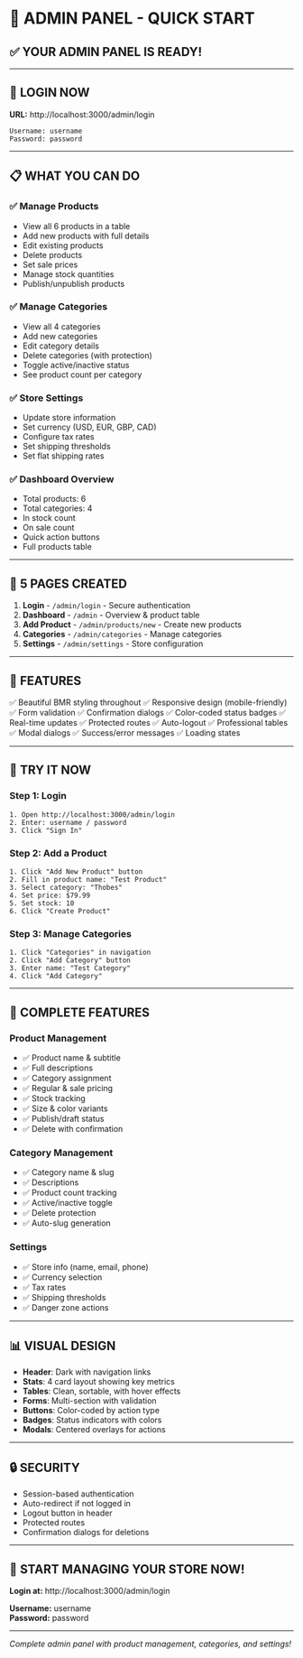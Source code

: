 # 🚀 ADMIN PANEL - QUICK START

## ✅ **YOUR ADMIN PANEL IS READY!**

---

## 🔑 **LOGIN NOW**

**URL:** http://localhost:3000/admin/login

```
Username: username
Password: password
```

---

## 📋 **WHAT YOU CAN DO**

### ✅ **Manage Products**
- View all 6 products in a table
- Add new products with full details
- Edit existing products
- Delete products
- Set sale prices
- Manage stock quantities
- Publish/unpublish products

### ✅ **Manage Categories**
- View all 4 categories
- Add new categories
- Edit category details
- Delete categories (with protection)
- Toggle active/inactive status
- See product count per category

### ✅ **Store Settings**
- Update store information
- Set currency (USD, EUR, GBP, CAD)
- Configure tax rates
- Set shipping thresholds
- Set flat shipping rates

### ✅ **Dashboard Overview**
- Total products: 6
- Total categories: 4
- In stock count
- On sale count
- Quick action buttons
- Full products table

---

## 🎯 **5 PAGES CREATED**

1. **Login** - `/admin/login` - Secure authentication
2. **Dashboard** - `/admin` - Overview & product table
3. **Add Product** - `/admin/products/new` - Create new products
4. **Categories** - `/admin/categories` - Manage categories
5. **Settings** - `/admin/settings` - Store configuration

---

## 🎨 **FEATURES**

✅ Beautiful BMR styling throughout
✅ Responsive design (mobile-friendly)
✅ Form validation
✅ Confirmation dialogs
✅ Color-coded status badges
✅ Real-time updates
✅ Protected routes
✅ Auto-logout
✅ Professional tables
✅ Modal dialogs
✅ Success/error messages
✅ Loading states

---

## 📱 **TRY IT NOW**

### Step 1: Login
```
1. Open http://localhost:3000/admin/login
2. Enter: username / password
3. Click "Sign In"
```

### Step 2: Add a Product
```
1. Click "Add New Product" button
2. Fill in product name: "Test Product"
3. Select category: "Thobes"
4. Set price: $79.99
5. Set stock: 10
6. Click "Create Product"
```

### Step 3: Manage Categories
```
1. Click "Categories" in navigation
2. Click "Add Category" button
3. Enter name: "Test Category"
4. Click "Add Category"
```

---

## 🎉 **COMPLETE FEATURES**

### Product Management
- ✅ Product name & subtitle
- ✅ Full descriptions
- ✅ Category assignment
- ✅ Regular & sale pricing
- ✅ Stock tracking
- ✅ Size & color variants
- ✅ Publish/draft status
- ✅ Delete with confirmation

### Category Management
- ✅ Category name & slug
- ✅ Descriptions
- ✅ Product count tracking
- ✅ Active/inactive toggle
- ✅ Delete protection
- ✅ Auto-slug generation

### Settings
- ✅ Store info (name, email, phone)
- ✅ Currency selection
- ✅ Tax rates
- ✅ Shipping thresholds
- ✅ Danger zone actions

---

## 📊 **VISUAL DESIGN**

- **Header**: Dark with navigation links
- **Stats**: 4 card layout showing key metrics
- **Tables**: Clean, sortable, with hover effects
- **Forms**: Multi-section with validation
- **Buttons**: Color-coded by action type
- **Badges**: Status indicators with colors
- **Modals**: Centered overlays for actions

---

## 🔒 **SECURITY**

- Session-based authentication
- Auto-redirect if not logged in
- Logout button in header
- Protected routes
- Confirmation dialogs for deletions

---

## 🚀 **START MANAGING YOUR STORE NOW!**

**Login at:** http://localhost:3000/admin/login

**Username:** username  
**Password:** password

---

*Complete admin panel with product management, categories, and settings!*


